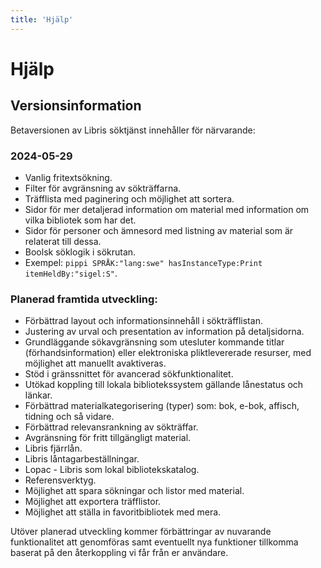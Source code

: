 ```yaml
---
title: 'Hjälp'
---
```


# Hjälp

## Versionsinformation

Betaversionen av Libris söktjänst innehåller för närvarande:

### 2024-05-29

- Vanlig fritextsökning.
- Filter för avgränsning av sökträffarna.
- Träfflista med paginering och möjlighet att sortera.
- Sidor för mer detaljerad information om material med information om vilka bibliotek som har det.
- Sidor för personer och ämnesord med listning av material som är relaterat till dessa.
- Boolsk söklogik i sökrutan.
- Exempel: `pippi SPRÅK:"lang:swe" hasInstanceType:Print itemHeldBy:"sigel:S"`.

### Planerad framtida utveckling:

- Förbättrad layout och informationsinnehåll i sökträfflistan.
- Justering av urval och presentation av information på detaljsidorna.
- Grundläggande sökavgränsning som utesluter kommande titlar (förhandsinformation) eller elektroniska pliktlevererade resurser, med möjlighet att manuellt avaktiveras.
- Stöd i gränssnittet för avancerad sökfunktionalitet.
- Utökad koppling till lokala bibliotekssystem gällande lånestatus och länkar.
- Förbättrad materialkategorisering (typer) som: bok, e-bok, affisch, tidning och så vidare.
- Förbättrad relevansrankning av sökträffar.
- Avgränsning för fritt tillgängligt material.
- Libris fjärrlån.
- Libris låntagarbeställningar.
- Lopac - Libris som lokal bibliotekskatalog.
- Referensverktyg.
- Möjlighet att spara sökningar och listor med material.
- Möjlighet att exportera träfflistor.
- Möjlighet att ställa in favoritbibliotek med mera.

Utöver planerad utveckling kommer förbättringar av nuvarande funktionalitet att genomföras samt eventuellt nya funktioner tillkomma baserat på den återkoppling vi får från er användare.
